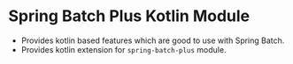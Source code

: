 # Spring Batch Plus Kotlin Module

- Provides kotlin based features which are good to use with Spring Batch.
- Provides kotlin extension for `spring-batch-plus` module.
